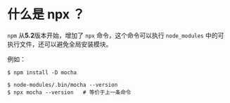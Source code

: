 # 什么是 npx ？

`npm` 从**5.2**版本开始，增加了 `npx` 命令，这个命令可以执行 `node_modules` 中的可执行文件，还可以避免全局安装模块。

例如：

``` shell
$ npm install -D mocha

$ node-modules/.bin/mocha --version
$ npx mocha --version   # 等价于上一条命令
```
